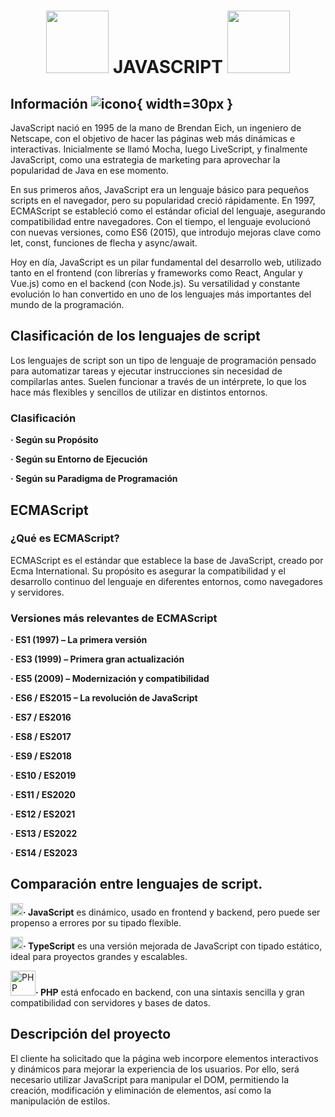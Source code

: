 <h1 align="center">
  <img src= "https://upload.wikimedia.org/wikipedia/commons/6/6a/JavaScript-logo.png" width="100">
  JAVASCRIPT
  <img src= "https://upload.wikimedia.org/wikipedia/commons/6/6a/JavaScript-logo.png" width="100">

</h1>

## Información ![icono](https://cdn.pixabay.com/photo/2013/07/13/13/21/information-160885_640.png){ width=30px }

JavaScript nació en 1995 de la mano de Brendan Eich, un ingeniero de Netscape, con el objetivo de hacer las páginas web más dinámicas e interactivas. Inicialmente se llamó Mocha, luego LiveScript, y finalmente JavaScript, como una estrategia de marketing para aprovechar la popularidad de Java en ese momento.

En sus primeros años, JavaScript era un lenguaje básico para pequeños scripts en el navegador, pero su popularidad creció rápidamente. En 1997, ECMAScript se estableció como el estándar oficial del lenguaje, asegurando compatibilidad entre navegadores. Con el tiempo, el lenguaje evolucionó con nuevas versiones, como ES6 (2015), que introdujo mejoras clave como let, const, funciones de flecha y async/await.

Hoy en día, JavaScript es un pilar fundamental del desarrollo web, utilizado tanto en el frontend (con librerías y frameworks como React, Angular y Vue.js) como en el backend (con Node.js). Su versatilidad y constante evolución lo han convertido en uno de los lenguajes más importantes del mundo de la programación.

## Clasificación de los lenguajes de script
Los lenguajes de script son un tipo de lenguaje de programación pensado para automatizar tareas y ejecutar instrucciones sin necesidad de compilarlas antes. Suelen funcionar a través de un intérprete, lo que los hace más flexibles y sencillos de utilizar en distintos entornos.
### Clasificación
**· Según su Propósito**

**· Según su Entorno de Ejecución**

**· Según su Paradigma de Programación**

## ECMAScript
### ¿Qué es ECMAScript?
ECMAScript es el estándar que establece la base de JavaScript, creado por Ecma International. Su propósito es asegurar la compatibilidad y el desarrollo continuo del lenguaje en diferentes entornos, como navegadores y servidores.

### Versiones más relevantes de ECMAScript
**· ES1 (1997) – La primera versión**

**· ES3 (1999) – Primera gran actualización**

**· ES5 (2009) – Modernización y compatibilidad**

**· ES6 / ES2015 – La revolución de JavaScript**

**· ES7 / ES2016**

**· ES8 / ES2017**

**· ES9 / ES2018**

**· ES10 / ES2019**

**· ES11 / ES2020**

**· ES12 / ES2021**

**· ES13 / ES2022**

**· ES14 / ES2023**

## Comparación entre lenguajes de script.
<img src= "https://upload.wikimedia.org/wikipedia/commons/6/6a/JavaScript-logo.png" width="20">**· JavaScript** es dinámico, usado en frontend y backend, pero puede ser propenso a errores por su tipado flexible.

<img src="https://upload.wikimedia.org/wikipedia/commons/4/4c/Typescript_logo_2020.svg" alt="TypeScript Logo" width="20">**· TypeScript** es una versión mejorada de JavaScript con tipado estático, ideal para proyectos grandes y escalables.

<img src="https://upload.wikimedia.org/wikipedia/commons/2/27/PHP-logo.svg" alt="PHP Logo" width="40">**· PHP** está enfocado en backend, con una sintaxis sencilla y gran compatibilidad con servidores y bases de datos.

## Descripción del proyecto
El cliente ha solicitado que la página web incorpore elementos interactivos y dinámicos para mejorar la experiencia de los usuarios. Por ello, será necesario utilizar JavaScript para manipular el DOM, permitiendo la creación, modificación y eliminación de elementos, así como la manipulación de estilos.
